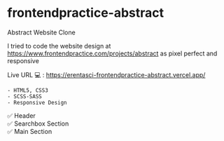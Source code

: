 # frontendpractice-abstract
Abstract Website Clone


I tried to code the website design at https://www.frontendpractice.com/projects/abstract as pixel perfect and responsive

Live URL 💻 : https://erentasci-frontendpractice-abstract.vercel.app/

```
- HTML5, CSS3
- SCSS-SASS
- Responsive Design
```

✅ Header 
<br>
✅ Searchbox Section
<br>
✅ Main Section
